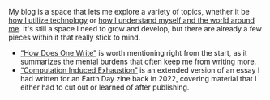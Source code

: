 My blog is a space that lets me explore a variety of topics, whether it be [how I utilize technology](/blog/technology/) or [how I understand myself and the world around me](/blog/perspective/). It's still a space I need to grow and develop, but there are already a few pieces within it that really stick to mind.

- [“How Does One Write”](/blog/how-does-one-write) is worth mentioning right from the start, as it summarizes the mental burdens that often keep me from writing more.
- [“Computation Induced Exhaustion”](/blog/electrical-demands-of-computers) is an extended version of an essay I had written for an Earth Day zine back in 2022, covering material that I either had to cut out or learned of after publishing.
